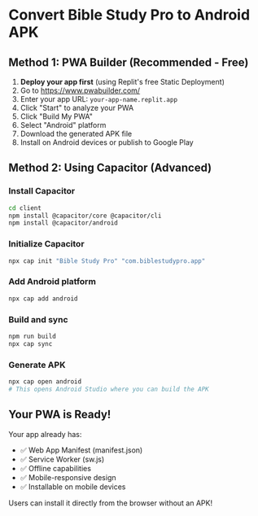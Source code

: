 
# Convert Bible Study Pro to Android APK

## Method 1: PWA Builder (Recommended - Free)

1. **Deploy your app first** (using Replit's free Static Deployment)
2. Go to https://www.pwabuilder.com/
3. Enter your app URL: `your-app-name.replit.app`
4. Click "Start" to analyze your PWA
5. Click "Build My PWA" 
6. Select "Android" platform
7. Download the generated APK file
8. Install on Android devices or publish to Google Play

## Method 2: Using Capacitor (Advanced)

### Install Capacitor
```bash
cd client
npm install @capacitor/core @capacitor/cli
npm install @capacitor/android
```

### Initialize Capacitor
```bash
npx cap init "Bible Study Pro" "com.biblestudypro.app"
```

### Add Android platform
```bash
npx cap add android
```

### Build and sync
```bash
npm run build
npx cap sync
```

### Generate APK
```bash
npx cap open android
# This opens Android Studio where you can build the APK
```

## Your PWA is Ready!

Your app already has:
- ✅ Web App Manifest (manifest.json)
- ✅ Service Worker (sw.js)
- ✅ Offline capabilities
- ✅ Mobile-responsive design
- ✅ Installable on mobile devices

Users can install it directly from the browser without an APK!
